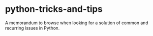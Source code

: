 # python-tricks-and-tips
A memorandum to browse when looking for a solution of common and recurring issues in Python.
